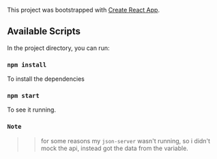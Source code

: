 This project was bootstrapped with [Create React App](https://github.com/facebook/create-react-app).

## Available Scripts

In the project directory, you can run:

### `npm install`

To install the dependencies

### `npm start`

To see it running.

### `Note`

>> for some reasons my `json-server` wasn't running, so i didn't mock the api, instead got the data from the variable.


